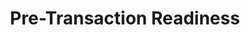 ---
layout: sub-service
order: 1
title: "Pre-Transaction Readiness"
parent: "Mergers and Acquisitions"
description: "SLKone's Pre-Transaction Readiness services ensure that your organization is well-prepared for mergers and acquisitions, providing comprehensive due diligence, strategic alignment, and value creation planning."
intro: "Prepare for successful mergers and acquisitions with SLKone's comprehensive due diligence and strategic alignment services."
approach: "We conduct thorough assessments and strategic planning to prepare your organization for successful transactions. Our approach includes detailed due diligence, synergy identification, and risk assessment to ensure that every aspect of the transaction is meticulously planned and executed."
focus_areas:
  - title: "Due Diligence Support"
    content: "Provide comprehensive financial, operational, and strategic due diligence to identify potential risks and opportunities."
  - title: "Synergy Identification and Validation"
    content: "Identify and validate potential synergies to ensure realistic integration targets and value creation."
  - title: "Integration Planning"
    content: "Develop detailed integration plans that address all key aspects of the merger or acquisition."
  - title: "Risk Assessment and Mitigation"
    content: "Identify potential risks and develop strategies to mitigate them throughout the transaction process."
  - title: "Cultural Compatibility Analysis"
    content: "Assess cultural fit and develop strategies to address potential cultural clashes."
why_choose:
  - "Thorough Preparation: Comprehensive assessments to ensure transaction readiness."
  - "Strategic Planning: Tailored integration and synergy plans."
  - "Risk Mitigation: Proactive identification and management of potential risks."
  - "Expertise in M&A: Experienced consultants specialized in pre-transaction processes."
cta: "Contact us to learn how our Pre-Transaction Readiness services can prepare your organization for successful mergers and acquisitions."
icon: "fa-check-double"
color: "forest"
image: "/assets/images/backgrounds/pre-transaction-readiness.webp"
---